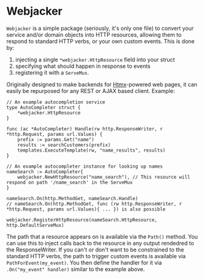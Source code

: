 # Webjacker

`Webjacker` is a simple package (seriously, it's only one file) to convert your service and/or domain objects into HTTP resources, allowing them to respond to standard HTTP verbs, or your own custom events. This is done by: 

1. injecting a single `*webjacker.HttpResource` field into your struct 
2. specifying what should happen in response to events
3. registering it with a `ServeMux`.

Originally designed to make backends for [Htmx](https://htmx.org/)-powered web pages, it can easily be repurposed for any REST or AJAX based client.
Example:

```
// An example autocompletion service
type AutoCompleter struct {
	*webjacker.HttpResource
}

func (ac *AutoCompleter) Handle(rw http.ResponseWriter, r *http.Request, params url.Values) {
	prefix := params.Get("name")
	results := searchCustomers(prefix)
	templates.ExecuteTemplate(rw, "name_results", results)
}

// An example autocompleter instance for looking up names
nameSearch := AutoCompleter{
    webjacker.NewHttpResource("name_search"), // This resource will respond on path '/name_search' in the ServeMux
}

nameSearch.On(http.MethodGet, nameSearch.Handle)
// nameSearch.On(http.MethodGet, func (rw http.ResponseWriter, r *http.Request, params url.Values){ ... }) is also possible

webjacker.RegisterHttpResource(nameSearch.HttpResource, http.DefaultServeMux)
```

The path that a resource appears on is available via the `Path()` method. You can use this to inject calls back to the resource in any output rendedred to the ResponseWriter. If you can't or don't want to be constrained to the standard HTTP verbs, the path to trigger custom events is available via `PathForEvent(my_event)`. You then define the handler for it via `.On("my_event" handler)` similar to the example above.
